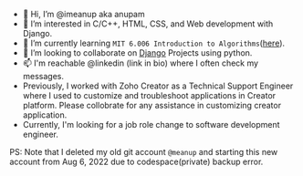 - 👋 Hi, I’m @imeanup aka anupam
- 👀 I’m interested in C/C++, HTML, CSS, and Web development with Django.
- 🌱 I’m currently learning `MIT 6.006 Introduction to Algorithms`([here](https://ocw.mit.edu/courses/6-006-introduction-to-algorithms-spring-2020/pages/syllabus/)).
- 💞️ I’m looking to collaborate on [Django](https://www.djangoproject.com/) Projects using python.
- 📫 I'm reachable @linkedin (link in bio) where I often check my messages.
- Previously, I worked with Zoho Creator as a Technical Support Engineer where I used to customize and troubleshoot applications in Creator platform. Please collobrate for any assistance in customizing creator application.
- Currently, I'm looking for a job role change to software development engineer.

PS: Note that I deleted my old git account `@meanup` and starting this new account from Aug 6, 2022 due to codespace(private) backup error.

<!---
imeanup/imeanup is a ✨ special ✨ repository because its `README.md` (this file) appears on your GitHub profile.
You can click the Preview link to take a look at your changes.
--->
